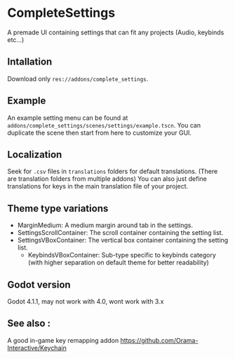 # CompleteSettings

A premade UI containing settings that can fit any projects (Audio, keybinds etc...)


## Intallation

Download only `res://addons/complete_settings`.


## Example

An example setting menu can be found at `addons/complete_settings/scenes/settings/example.tscn`.
You can duplicate the scene then start from here to customize your GUI.


## Localization

Seek for `.csv` files in `translations` folders for default translations. (There are translation folders from multiple addons)
You can also just define translations for keys in the main translation file of your project.


## Theme type variations

- MarginMedium: A medium margin around tab in the settings.
- SettingsScrollContainer: The scroll container containing the setting list.
- SettingsVBoxContainer: The vertical box container containing the setting list.
  - KeybindsVBoxContainer: Sub-type specific to keybinds category (with higher separation on default theme for better readability)


## Godot version

Godot 4.1.1, may not work with 4.0, wont work with 3.x


## See also :

A good in-game key remapping addon
https://github.com/Orama-Interactive/Keychain
